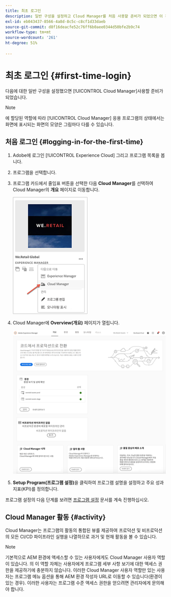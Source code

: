 ```yaml
---
title: 최초 로그인
description: 일반 구성을 설정하고 Cloud Manager를 처음 사용할 준비가 되었으면 이 페이지를 따르십시오.
exl-id: eb043437-8566-4a8d-8c5c-c8cf1d33daeb
source-git-commit: d8f16deacfe52c76ff6b0aee0344d50bfe2b9c74
workflow-type: tm+mt
source-wordcount: '261'
ht-degree: 51%

---
```



# 최초 로그인 {#first-time-login}

다음에 대한 일반 구성을 설정했으면 [!UICONTROL Cloud Manager]사용할 준비가 되었습니다.

>[!NOTE]
>
>에 할당된 역할에 따라 [!UICONTROL Cloud Manager] 응용 프로그램의 상태에서는 화면에 표시되는 화면의 모양은 그림마다 다를 수 있습니다.

## 처음 로그인 {#logging-in-for-the-first-time}

1. Adobe에 로그인 [!UICONTROL Experience Cloud] 그리고 프로그램 목록을 봅니다.

1. 프로그램을 선택합니다.

1. 프로그램 카드에서 줄임표 버튼을 선택한 다음 **Cloud Manager**&#x200B;를 선택하여 Cloud Manager의 **개요** 페이지로 이동합니다.

   ![Cloud Manager 옵션](/help/assets/navigate-cm1.png)

1. Cloud Manager에 **Overview(개요)** 페이지가 열립니다.

   ![Cloud Manager 개요 페이지](/help/assets/FirstLogin1.png)

1. **Setup Program(프로그램 설정)**&#x200B;을 클릭하여 프로그램 설명을 설정하고 주요 성과 지표(KPI)를 정의합니다.

프로그램 설정의 다음 단계를 보려면 [프로그램 설정](/help/getting-started/program-setup.md) 문서를 계속 진행하십시오.

## Cloud Manager 활동 {#activity}

Cloud Manager는 프로그램의 활동의 통합된 뷰를 제공하여 프로덕션 및 비프로덕션의 모든 CI/CD 파이프라인 실행을 나열하므로 과거 및 현재 활동을 볼 수 있습니다.

>[!NOTE]
>
>기본적으로 AEM 환경에 액세스할 수 있는 사용자에게도 Cloud Manager 사용자 역할이 있습니다. 의 이 역할 자체는 사용자에게 프로그램 세부 사항 보기에 대한 액세스 권한을 제공하기에 충분하지 않습니다. 이러한 Cloud Manager 사용자 역할만 있는 사용자는 프로그램 메뉴 옵션을 통해 AEM 환경 작성자 URL로 이동할 수 있습니다(환경이 있는 경우). 이러한 사용자는 프로그램 수준 액세스 권한을 얻으려면 관리자에게 문의해야 합니다.
